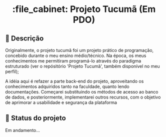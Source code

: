 <h1 align="center">:file_cabinet: Projeto Tucumã (Em PDO)</h1>

## :memo: Descrição
Originalmente, o projeto tucumã foi um projeto prático de programação, concebido durante o meu ensino médio/técnico. Na época, os meus conhecimentos me permitiram programá-lo através do paradigma estruturado (ver o repósitório 'Projeto Tucumã', também disponível no meu perfil);

A idéia aqui é refazer a parte back-end do projeto, aproveitando os conhecimentos adquiridos tanto na faculdade, quanto lendo documentações. Começarei substituindo os métodos de acesso ao banco de dados, e posteriormente, implementarei outros recursos, com o objetivo de aprimorar a usabilidade e segurança da plataforma

## :dart: Status do projeto
Em andamento...
